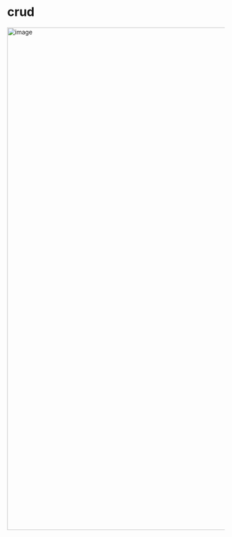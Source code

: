 # crud
<img width="1165" alt="image" src="https://github.com/Niyrmy6/crud/assets/63695753/7a85953d-4e6e-43c4-9e0a-c63ab4967a2a">

 

